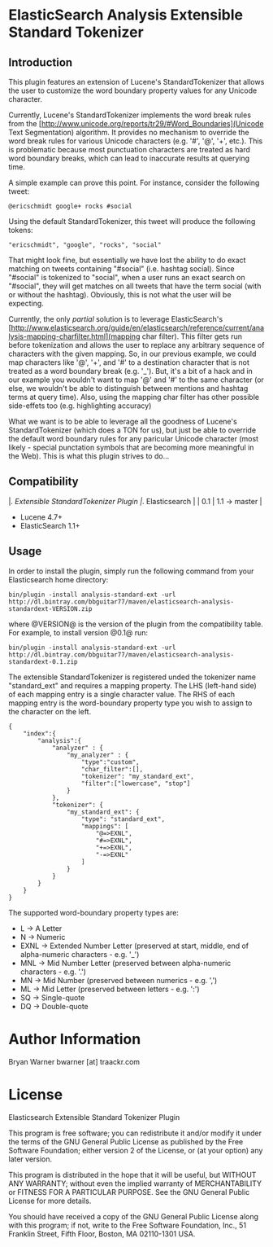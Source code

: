 ElasticSearch Analysis Extensible Standard Tokenizer
=====================================================

Introduction
------------

This plugin features an extension of Lucene's StandardTokenizer that allows the user to customize the word boundary property values for any Unicode character. 

Currently, Lucene's StandardTokenizer implements the word break rules from the [http://www.unicode.org/reports/tr29/#Word_Boundaries](Unicode Text Segmentation) algorithm. It provides no mechanism to override the word break rules for various Unicode characters (e.g. '#', '@', '+', etc.). This is problematic because most punctuation characters are treated as hard word boundary breaks, which can lead to inaccurate results at querying time.

A simple example can prove this point. For instance, consider the following tweet:

    @ericschmidt google+ rocks #social

Using the default StandardTokenizer, this tweet will produce the following tokens:

    "ericschmidt", "google", "rocks", "social"

That might look fine, but essentially we have lost the ability to do exact matching on tweets containing "#social" (i.e. hashtag social). Since "#social" is tokenized to "social", when a user runs an exact search on "#social", they will get matches on all tweets that have the term social (with or without the hashtag). Obviously, this is not what the user will be expecting.

Currently, the only _partial_ solution is to leverage ElasticSearch's [http://www.elasticsearch.org/guide/en/elasticsearch/reference/current/analysis-mapping-charfilter.html](mapping char filter). This filter gets run before tokenization and allows the user to replace any arbitrary sequence of characters with the given mapping. So, in our previous example, we could map characters like '@', '+', and '#' to a destination character that is not treated as a word boundary break (e.g. '_'). But, it's a bit of a hack and in our example you wouldn't want to map '@' and '#' to the same character (or else, we wouldn't be able to distinguish between mentions and hashtag terms at query time). Also, using the mapping char filter has other possible side-effets too (e.g. highlighting accuracy)

What we want is to be able to leverage all the goodness of Lucene's StandardTokenizer (which does a TON for us), but just be able to override the default word boundary rules for any paricular Unicode character (most likely - special punctation symbols that are becoming more meaningful in the Web). This is what this plugin strives to do...

Compatibility
------------

|_. Extensible StandardTokenizer Plugin   |_.  Elasticsearch    |
| 0.1         |  1.1 -> master   |

 * Lucene 4.7+
 * ElasticSearch 1.1+

Usage
------------

In order to install the plugin, simply run the following command from your Elasticsearch home directory: 

    bin/plugin -install analysis-standard-ext -url http://dl.bintray.com/bbguitar77/maven/elasticsearch-analysis-standardext-VERSION.zip

where @VERSION@ is the version of the plugin from the compatibility table. For example, to install version @0.1@ run:

    bin/plugin -install analysis-standard-ext -url http://dl.bintray.com/bbguitar77/maven/elasticsearch-analysis-standardext-0.1.zip

The extensible StandardTokenizer is registered unded the tokenizer name "standard_ext" and requires a mapping property. The LHS (left-hand side) of each mapping entry is a single character value. The RHS of each mapping entry is the word-boundary property type you wish to assign to the character on the left.

	{
    	"index":{
        	"analysis":{
           		"analyzer" : {
             		"my_analyzer" : {
               			"type":"custom",
               			"char_filter":[],
               			"tokenizer": "my_standard_ext",
               			"filter":["lowercase", "stop"]
             		}            
           		},
           		"tokenizer": {
             		"my_standard_ext": {
        	   			"type": "standard_ext",
        	     		"mappings": [ 
              	   			"@=>EXNL",
              	   			"#=>EXNL",
              	   			"+=>EXNL",
              	   			"-=>EXNL"
            	 		]
        	   		}
        	 	}
           	}
        }
    }

The supported word-boundary property types are:
 * L    -> A Letter
 * N    -> Numeric
 * EXNL -> Extended Number Letter (preserved at start, middle, end of alpha-numeric characters - e.g. '_')
 * MNL  -> Mid Number Letter (preserved between alpha-numeric characters - e.g. '.')
 * MN   -> Mid Number (preserved between numerics - e.g. ',')
 * ML   -> Mid Letter (preserved between letters - e.g. ':')
 * SQ   -> Single-quote
 * DQ   -> Double-quote

Author Information
==================
Bryan Warner
bwarner [at] traackr.com

License
=======

Elasticsearch Extensible Standard Tokenizer Plugin

This program is free software; you can redistribute it and/or modify
it under the terms of the GNU General Public License as published by
the Free Software Foundation; either version 2 of the License, or
(at your option) any later version.

This program is distributed in the hope that it will be useful,
but WITHOUT ANY WARRANTY; without even the implied warranty of
MERCHANTABILITY or FITNESS FOR A PARTICULAR PURPOSE.  See the
GNU General Public License for more details.

You should have received a copy of the GNU General Public License along
with this program; if not, write to the Free Software Foundation, Inc.,
51 Franklin Street, Fifth Floor, Boston, MA 02110-1301 USA.